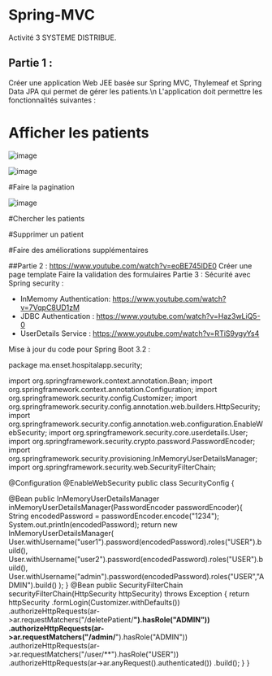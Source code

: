 # Spring-MVC
Activité 3 SYSTEME DISTRIBUE.

## Partie 1 : 
Créer une application Web JEE basée sur Spring MVC, Thylemeaf et Spring Data JPA qui permet de gérer les patients.\n
L'application doit permettre les fonctionnalités suivantes :
# Afficher les patients

![image](https://github.com/user-attachments/assets/1d141df2-51de-4326-ad23-544ac4778245)

![image](https://github.com/user-attachments/assets/92c08764-dfcf-4ae2-ba2c-bc06f7d7cb7e)

#Faire la pagination

![image](https://github.com/user-attachments/assets/9da947e5-4adb-48b5-839f-b19dc0e7c7ad)


#Chercher les patients

#Supprimer un patient

#Faire des améliorations supplémentaires

##Partie 2  : https://www.youtube.com/watch?v=eoBE745lDE0
Créer une page template
Faire la validation des formulaires
Partie 3 : Sécurité avec Spring security  : 
   - InMemomy Authentication:  https://www.youtube.com/watch?v=7VqpC8UD1zM
   - JDBC Authentication : https://www.youtube.com/watch?v=Haz3wLiQ5-0
   - UserDetails Service : https://www.youtube.com/watch?v=RTiS9ygyYs4

Mise à jour du code pour Spring Boot 3.2 :

package ma.enset.hospitalapp.security;

import org.springframework.context.annotation.Bean;
import org.springframework.context.annotation.Configuration;
import org.springframework.security.config.Customizer;
import org.springframework.security.config.annotation.web.builders.HttpSecurity;
import org.springframework.security.config.annotation.web.configuration.EnableWebSecurity;
import org.springframework.security.core.userdetails.User;
import org.springframework.security.crypto.password.PasswordEncoder;
import org.springframework.security.provisioning.InMemoryUserDetailsManager;
import org.springframework.security.web.SecurityFilterChain;

@Configuration
@EnableWebSecurity
public class SecurityConfig {

@Bean
public InMemoryUserDetailsManager inMemoryUserDetailsManager(PasswordEncoder passwordEncoder){
String encodedPassword = passwordEncoder.encode("1234");
System.out.println(encodedPassword);
return new InMemoryUserDetailsManager(
User.withUsername("user1").password(encodedPassword).roles("USER").build(),
User.withUsername("user2").password(encodedPassword).roles("USER").build(),
User.withUsername("admin").password(encodedPassword).roles("USER","ADMIN").build()
);
}
@Bean
public SecurityFilterChain securityFilterChain(HttpSecurity httpSecurity) throws Exception {
return httpSecurity
.formLogin(Customizer.withDefaults())
.authorizeHttpRequests(ar->ar.requestMatchers("/deletePatient/**").hasRole("ADMIN"))
.authorizeHttpRequests(ar->ar.requestMatchers("/admin/**").hasRole("ADMIN"))
.authorizeHttpRequests(ar->ar.requestMatchers("/user/**").hasRole("USER"))
.authorizeHttpRequests(ar->ar.anyRequest().authenticated())
.build();
}
}

